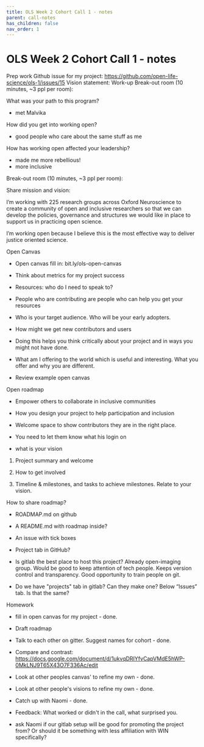```yaml
---
title: OLS Week 2 Cohort Call 1 - notes
parent: call-notes
has_children: false
nav_order: 1
---
```


# OLS Week 2 Cohort Call 1 - notes

Prep work
Github issue for my project: https://github.com/open-life-science/ols-1/issues/15
Vision statement: Work-up
Break-out room (10 minutes, ~3 ppl per room):

What was your path to this program?
 - met Malvika

How did you get into working open?
 - good people who care about the same stuff as me

How has working open affected your leadership?
 - made me more rebellious!
 - more inclusive

Break-out room (10 minutes, ~3 ppl per room):

Share mission and vision:

I’m working with 225 research groups across Oxford Neuroscience to create a community of open and inclusive researchers so that we can develop the policies, governance and structures we would like in place to support us in practicing open science.

I’m working open because I believe this is the most effective way to deliver justice oriented science.


Open Canvas

 - Open canvas fill in: bit.ly/ols-open-canvas
 - Think about metrics for my project success
 - Resources: who do I need to speak to?
 - People who are contributing are people who can help you get your resources
 - Who is your target audience. Who will be your early adopters.
 - How might we get new contributors and users

 - Doing this helps you think critically about your project and in ways you might not have done.


 - What am I offering to the world which is useful and interesting. What you offer and why you are different.

 - Review example open canvas


Open roadmap

 - Empower others to collaborate in inclusive communities

 - How you design your project to help participation and inclusion

 - Welcome space to show contributors they are in the right place.
 - You need to let them know what his login on
 - what is your vision

1) Project summary and welcome

2) How to get involved

3) Timeline & milestones, and tasks to achieve milestones. Relate to your vision.


How to share roadmap?
 - ROADMAP.md on github
 - A README.md with roadmap inside?
 - An issue with tick boxes
 - Project tab in GitHub?


 - Is gitlab the best place to host this project? Already open-imaging group. Would be good to keep attention of tech people. Keeps version control and transparency. Good opportunity to train people on git.
 - Do we have "projects" tab in gitlab? Can they make one? Below “Issues” tab. Is that the same?














Homework

 - fill in open canvas for my project - done.

 - Draft roadmap

 - Talk to each other on gitter. Suggest names for cohort - done.

 - Compare and contrast: https://docs.google.com/document/d/1ukvqDRIYfvCapVMdE5hWP-0MkLNJ9T65X43O7F336Ac/edit

 - Look at other peoples canvas' to refine my own - done.

 - Look at other people's visions to refine my own - done.

 - Catch up with Naomi - done.

 - Feedback: What worked or didn't in the call, what surprised you.

 - ask Naomi if our gitlab setup will be good for promoting the project from? Or should it be something with less affiliation with WIN specifically?
